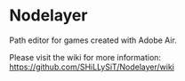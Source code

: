 Nodelayer
=========

Path editor for games created with Adobe Air.

Please visit the wiki for more information: https://github.com/SHiLLySiT/Nodelayer/wiki
